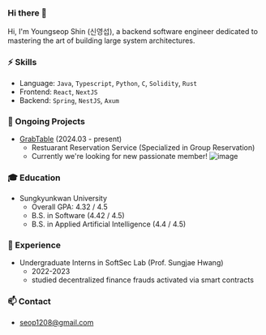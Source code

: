 ### Hi there 👋

Hi, I'm Youngseop Shin (신영섭), a backend software engineer dedicated to mastering the art of building large system architectures.

### ⚡ Skills
- Language: `Java`, `Typescript`, `Python`, `C`, `Solidity`, `Rust`
- Frontend: `React`, `NextJS`
- Backend: `Spring`, `NestJS`, `Axum`

### 🌱 Ongoing Projects

- [GrabTable](https://github.com/GrabTable/GrabTable/) (2024.03 - present)
  - Restuarant Reservation Service (Specialized in Group Reservation)
  - Currently we're looking for new passionate member!
![image](https://github.com/000sub/000sub/assets/85350805/bbd0b9e8-3b85-4458-9116-5bca76e39e71)


### 🎓 Education
- Sungkyunkwan University
  - Overall GPA: 4.32 / 4.5
  - B.S. in Software (4.42 / 4.5)
  - B.S. in Applied Artificial Intelligence (4.4 / 4.5)

### 👯 Experience
  - Undergraduate Interns in SoftSec Lab (Prof. Sungjae Hwang)
    - 2022-2023
    - studied decentralized finance frauds activated via smart contracts

### 📫 Contact
- seop1208@gmail.com


<!--
**000sub/000sub** is a ✨ _special_ ✨ repository because its `README.md` (this file) appears on your GitHub profile.


Here are some ideas to get you started:

- 🔭 I’m currently working on ...
- 🌱 I’m currently learning at SKKU
- 👯 I’m looking to collaborate on ...
- 🤔 I’m looking for help with ...
- 💬 Ask me about ...
- 📫 How to reach me: ...
- 😄 Pronouns: ...
- ⚡ Fun fact: ...
-->

<!--
![Top Langs](https://github-readme-stats.vercel.app/api/top-langs/?username=000sub&count_private=true&layout=compact&theme=dark)
[![Solved.ac 프로필](http://mazassumnida.wtf/api/generate_badge?boj=dt2980)](https://solved.ac/dt2980)
-->
